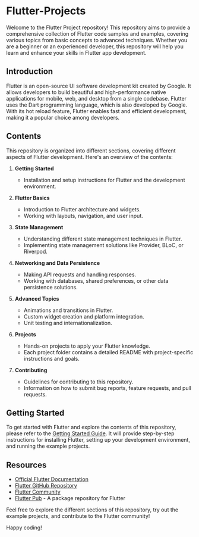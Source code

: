 # Flutter-Projects

Welcome to the Flutter Project repository! This repository aims to provide a comprehensive collection of Flutter code samples and examples, covering various topics from basic concepts to advanced techniques. Whether you are a beginner or an experienced developer, this repository will help you learn and enhance your skills in Flutter app development.

## Introduction

Flutter is an open-source UI software development kit created by Google. It allows developers to build beautiful and high-performance native applications for mobile, web, and desktop from a single codebase. Flutter uses the Dart programming language, which is also developed by Google. With its hot reload feature, Flutter enables fast and efficient development, making it a popular choice among developers.

## Contents

This repository is organized into different sections, covering different aspects of Flutter development. Here's an overview of the contents:

1. **Getting Started**
   - Installation and setup instructions for Flutter and the development environment.

2. **Flutter Basics**
   - Introduction to Flutter architecture and widgets.
   - Working with layouts, navigation, and user input.

3. **State Management**
   - Understanding different state management techniques in Flutter.
   - Implementing state management solutions like Provider, BLoC, or Riverpod.

4. **Networking and Data Persistence**
   - Making API requests and handling responses.
   - Working with databases, shared preferences, or other data persistence solutions.

5. **Advanced Topics**
   - Animations and transitions in Flutter.
   - Custom widget creation and platform integration.
   - Unit testing and internationalization.

6. **Projects**
   - Hands-on projects to apply your Flutter knowledge.
   - Each project folder contains a detailed README with project-specific instructions and goals.

7. **Contributing**
   - Guidelines for contributing to this repository.
   - Information on how to submit bug reports, feature requests, and pull requests.

## Getting Started

To get started with Flutter and explore the contents of this repository, please refer to the [Getting Started Guide](./docs/getting-started.md). It will provide step-by-step instructions for installing Flutter, setting up your development environment, and running the example projects.

## Resources

- [Official Flutter Documentation](https://flutter.dev/docs)
- [Flutter GitHub Repository](https://github.com/flutter/flutter)
- [Flutter Community](https://flutter.dev/community)
- [Flutter Pub](https://pub.dev/) - A package repository for Flutter

Feel free to explore the different sections of this repository, try out the example projects, and contribute to the Flutter community!

Happy coding!
